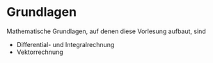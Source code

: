 # Grundlagen 

Mathematische Grundlagen, auf denen diese Vorlesung aufbaut, sind

* Differential- und Integralrechnung
* Vektorrechnung
